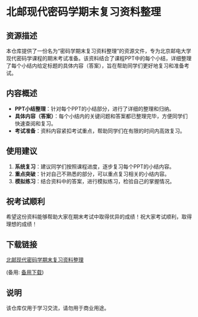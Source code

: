 # 北邮现代密码学期末复习资料整理

## 资源描述

本仓库提供了一份名为“密码学期末复习资料整理”的资源文件，专为北京邮电大学现代密码学课程的期末考试准备。该资料结合了课程PPT中的每个小结，详细整理了每个小结内给定标题的具体内容（答案），旨在帮助同学们更好地复习和准备考试。

## 内容概述

- **PPT小结整理**：针对每个PPT的小结部分，进行了详细的整理和归纳。
- **具体内容（答案）**：每个小结内的关键问题和答案都已整理完毕，方便同学们快速查阅和复习。
- **考试准备**：资料内容紧扣考试重点，帮助同学们在有限的时间内高效复习。

## 使用建议

1. **系统复习**：建议同学们按照课程进度，逐步复习每个PPT的小结内容。
2. **重点突破**：针对自己不熟悉的部分，可以重点复习相关的小结内容。
3. **模拟练习**：结合资料中的答案，进行模拟练习，检验自己的掌握情况。

## 祝考试顺利

希望这份资料能够帮助大家在期末考试中取得优异的成绩！祝大家考试顺利，取得理想的成绩！

## 下载链接
[北邮现代密码学期末复习资料整理](https://pan.quark.cn/s/421ee820033d) 

(备用: [备用下载](https://pan.baidu.com/s/1pmUUC2wRfrrIjBHD1Q1LKg?pwd=1234))

## 说明

该仓库仅用于学习交流，请勿用于商业用途。
